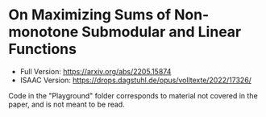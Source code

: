 # On Maximizing Sums of Non-monotone Submodular and Linear Functions

 - Full Version: https://arxiv.org/abs/2205.15874
 - ISAAC Version: https://drops.dagstuhl.de/opus/volltexte/2022/17326/

Code in the "Playground" folder corresponds to material not covered in the paper, and is not meant to be read.